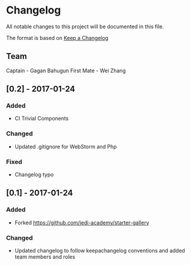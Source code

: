 # Changelog
All notable changes to this project will be documented in this file.

The format is based on [Keep a Changelog](http://keepachangelog.com/en/1.0.0/)

## Team
Captain - Gagan Bahugun
First Mate - Wei Zhang


## [0.2] - 2017-01-24
### Added
- CI Trivial Components

### Changed
- Updated .gitignore for WebStorm and Php

### Fixed
- Changelog typo

## [0.1] - 2017-01-24
### Added
- Forked https://github.com/jedi-academy/starter-gallery

### Changed
- Updated changelog to follow keepachangelog conventions and added team members and roles

